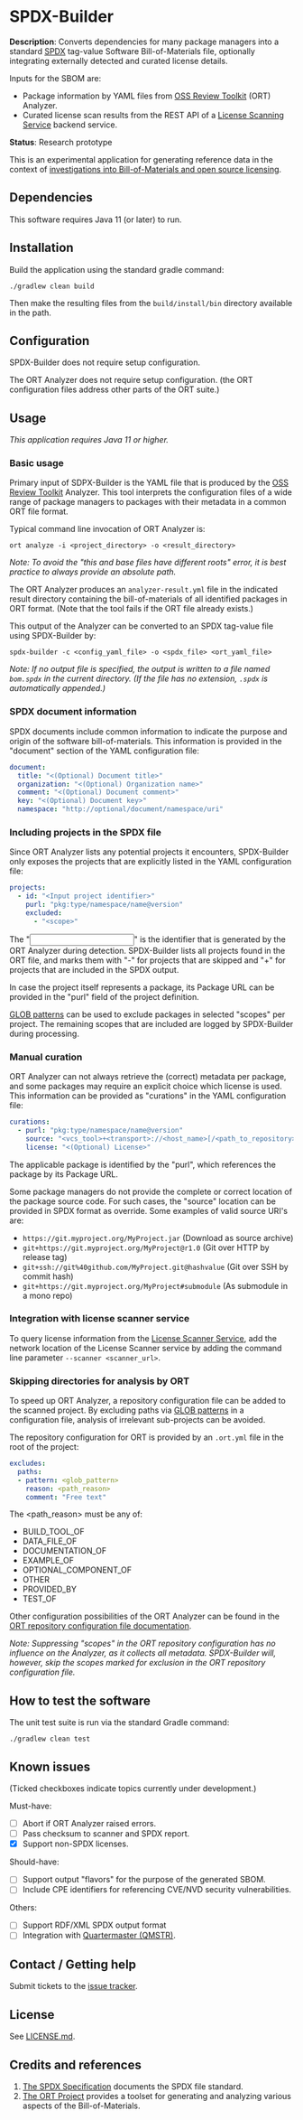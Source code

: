 # SPDX-Builder

**Description**: Converts dependencies for many package managers into a standard
[SPDX](https://spdx.github.io/spdx-spec) tag-value Software Bill-of-Materials file, 
optionally integrating externally detected and curated license details.

Inputs for the SBOM are:
* Package information by YAML files from 
[OSS Review Toolkit](https://github.com/oss-review-toolkit/ort) (ORT) Analyzer.
* Curated license scan results from the REST API of a 
[License Scanning Service](https://github.com/philips-labs/license-scanner)
backend service.

**Status**: Research prototype

This is an experimental application for generating reference data in the context
of [investigations into Bill-of-Materials and open source licensing](https://gitlab.ta.philips.com/swat/bom/comparison).

## Dependencies

This software requires Java 11 (or later) to run.

## Installation

Build the application using the standard gradle command:
```
./gradlew clean build
```
Then make the resulting files from the `build/install/bin` directory available
in the path.

## Configuration
SPDX-Builder does not require setup configuration.

The ORT Analyzer does not require setup configuration. (the ORT configuration
files address other parts of the ORT suite.)

## Usage
_This application requires Java 11 or higher._

### Basic usage
Primary input of SDPX-Builder is the YAML file that is produced by the
[OSS Review Toolkit](https://github.com/oss-review-toolkit/ort) Analyzer.
This tool interprets the configuration files of a wide range of package managers 
to packages with their metadata in a common ORT file format.

Typical command line invocation of ORT Analyzer is:
```
ort analyze -i <project_directory> -o <result_directory>
```
_Note: To avoid the "this and base files have different roots" error, it is
best practice to always provide an absolute path._

The ORT Analyzer produces an `analyzer-result.yml` file in the indicated
result directory containing the bill-of-materials of all identified packages
in ORT format. (Note that the tool fails if the ORT file already exists.)

This output of the Analyzer can be converted to an SPDX tag-value file using
SPDX-Builder by:
```
spdx-builder -c <config_yaml_file> -o <spdx_file> <ort_yaml_file>
```

_Note: If no output file is specified, the output is written to a file named 
`bom.spdx` in the current directory. (If the file has no extension, `.spdx` 
is automatically appended.)_

### SPDX document information
SPDX documents include common information to indicate the purpose and origin
of the software bill-of-materials. This information is provided in the 
"document" section of the YAML configuration file:
```yaml
document:
  title: "<(Optional) Document title>"
  organization: "<(Optional) Organization name>"
  comment: "<(Optional) Document comment>"
  key: "<(Optional) Document key>"
  namespace: "http://optional/document/namespace/uri"
```

### Including projects in the SPDX file
Since ORT Analyzer lists any potential projects it encounters, SPDX-Builder
only exposes the projects that are explicitly listed in the YAML configuration
file:
```yaml
projects:
  - id: "<Input project identifier>"
    purl: "pkg:type/namespace/name@version"
    excluded:
      - "<scope>" 
```
The "<Input project identifier>" is the identifier that is generated by the ORT
Analyzer during detection. SPDX-Builder lists all projects found in the ORT file,
and marks them with "-" for projects that are skipped and "+" for projects that 
are included in the SPDX output.

In case the project itself represents a package, its Package URL can be provided
in the "purl" field of the project definition.

[GLOB patterns](https://docs.oracle.com/javase/tutorial/essential/io/fileOps.html#glob)
can be used to exclude packages in selected "scopes" per project. The remaining
scopes that are included are logged by SPDX-Builder during processing.

### Manual curation
ORT Analyzer can not always retrieve the (correct) metadata per package, and some 
packages may require an explicit choice which license is used. This information
can be provided as "curations" in the YAML configuration file:
```yaml
curations:
  - purl: "pkg:type/namespace/name@version"
    source: "<vcs_tool>+<transport>://<host_name>[/<path_to_repository>][@<revision_tag_or_branch>][#<sub_path>]"
    license: "<(Optional) License>"
```
The applicable package is identified by the "purl", which references the package
by its Package URL.

Some package managers do not provide the complete or correct location of the 
package source code. For such cases, the "source" location can be provided in SPDX 
format as override. Some examples of valid source URI's are:
- `https://git.myproject.org/MyProject.jar` (Download as source archive)
- `git+https://git.myproject.org/MyProject@r1.0` (Git over HTTP by release tag)
- `git+ssh://git%40github.com/MyProject.git@hashvalue` (Git over SSH by commit hash)
- `git+https://git.myproject.org/MyProject#submodule` (As submodule in a mono repo)

### Integration with license scanner service
To query license information from the [License Scanner Service](https://github.com/philips-labs/license-scanner),
add the network location of the License Scanner service by adding the command
line parameter `--scanner <scanner_url>`.

### Skipping directories for analysis by ORT
To speed up ORT Analyzer, a repository configuration file can be added to the
scanned project. By excluding paths via [GLOB patterns](https://docs.oracle.com/javase/tutorial/essential/io/fileOps.html#glob)
in a configuration file, analysis of irrelevant sub-projects can be avoided.

The repository configuration for ORT is provided by an `.ort.yml` file in the 
root of the project:
```yaml
excludes:
  paths:
  - pattern: <glob_pattern>
    reason: <path_reason>
    comment: "Free text"
```

The <path_reason> must be any of:
- BUILD_TOOL_OF
- DATA_FILE_OF
- DOCUMENTATION_OF
- EXAMPLE_OF
- OPTIONAL_COMPONENT_OF
- OTHER
- PROVIDED_BY
- TEST_OF

Other configuration possibilities of the ORT Analyzer can be found in the
[ORT repository configuration file documentation](https://github.com/oss-review-toolkit/ort/blob/master/docs/config-file-ort-yml.md).

_Note: Suppressing "scopes" in the ORT repository configuration has no influence 
on the Analyzer, as it collects all metadata. SPDX-Builder will, however, skip the 
scopes marked for exclusion in the ORT repository configuration file._

## How to test the software
The unit test suite is run via the standard Gradle command:
```
./gradlew clean test
```

## Known issues
(Ticked checkboxes indicate topics currently under development.)

Must-have:
- [ ] Abort if ORT Analyzer raised errors.
- [ ] Pass checksum to scanner and SPDX report.
- [x] Support non-SPDX licenses. 

Should-have:
- [ ] Support output "flavors" for the purpose of the generated SBOM.
- [ ] Include CPE identifiers for referencing CVE/NVD security vulnerabilities.

Others:
- [ ] Support RDF/XML SPDX output format
- [ ] Integration with [Quartermaster (QMSTR)](https://qmstr.org/).

## Contact / Getting help

Submit tickets to the [issue tracker](https://github.com/philips-labs/spdx-builder/issues).

## License

See [LICENSE.md](LICENSE.md).

## Credits and references

1. [The SPDX Specification](https://spdx.github.io/spdx-spec) documents the SPDX file
standard.
2. [The ORT Project](https://github.com/oss-review-toolkit) provides a toolset for
generating and analyzing various aspects of the Bill-of-Materials.
